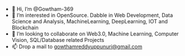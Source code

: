 - 👋 Hi, I’m @Gowtham-369
- 👀 I’m interested in OpenSource. Dabble in Web Development, Data Science and Analysis, MachineLearning, DeepLearning, IOT and Blockchain
- 💞️ I’m looking to collaborate on Web3.0, Machine Learning, Computer Vision, SQL/Database related Projects
- 📫 Drop a mail to gowthamreddyuppunuri@gmail.com

<!---
Gowtham-369/Gowtham-369 is a ✨ special ✨ repository because its `README.md` (this file) appears on your GitHub profile.
You can click the Preview link to take a look at your changes.
--->

